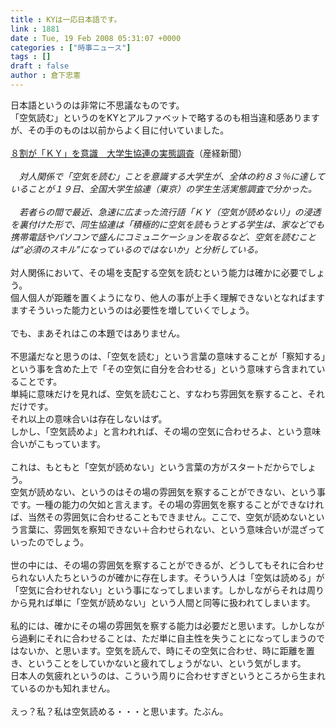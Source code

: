 ```yaml
---
title : KYは一応日本語です。
link : 1881
date : Tue, 19 Feb 2008 05:31:07 +0000
categories : ["時事ニュース"]
tags : []
draft : false
author : 倉下忠憲
---
```


日本語というのは非常に不思議なものです。<BR>「空気読む」というのをKYとアルファベットで略するのも相当違和感ありますが、その手のものは以前からよく目に付いていました。<BR><BR><A HREF="http://sankei.jp.msn.com/life/lifestyle/080219/sty0802191124002-n1.htm" TARGET="_blank">８割が「ＫＹ」を意識　大学生協連の実態調査</A>（産経新聞）<BR><BR><I>　対人関係で「空気を読む」ことを意識する大学生が、全体の約８３％に達していることが１９日、全国大学生協連（東京）の学生生活実態調査で分かった。<BR><BR>　若者らの間で最近、急速に広まった流行語「ＫＹ（空気が読めない）」の浸透を裏付けた形で、同生協連は「積極的に空気を読もうとする学生は、家などでも携帯電話やパソコンで盛んにコミュニケーションを取るなど、空気を読むことは“必須のスキル”になっているのではないか」と分析している。</I><BR><BR>対人関係において、その場を支配する空気を読むという能力は確かに必要でしょう。<BR>個人個人が距離を置くようになり、他人の事が上手く理解できないとなればますますそういった能力というのは必要性を増していくでしょう。<BR><BR>でも、まあそれはこの本題ではありません。<BR><BR>不思議だなと思うのは、「空気を読む」という言葉の意味することが「察知する」という事を含めた上で「その空気に自分を合わせる」という意味すら含まれていることです。<BR>単純に意味だけを見れば、空気を読むこと、すなわち雰囲気を察すること、それだけです。<BR>それ以上の意味合いは存在しないはず。<BR>しかし、「空気読めよ」と言われれば、その場の空気に合わせろよ、という意味合いがこもっています。<BR><BR>これは、もともと「空気が読めない」という言葉の方がスタートだからでしょう。<BR>空気が読めない、というのはその場の雰囲気を察することができない、という事です。一種の能力の欠如と言えます。その場の雰囲気を察することができなければ、当然その雰囲気に合わせることもできません。ここで、空気が読めないという言葉に、雰囲気を察知できない＋合わせられない、という意味合いが混ざっていったのでしょう。<BR><BR>世の中には、その場の雰囲気を察することができるが、どうしてもそれに合わせられない人たちというのが確かに存在します。そういう人は「空気は読める」が「空気に合わせれない」という事になってしまいます。しかしながらそれは周りから見れば単に「空気が読めない」という人間と同等に扱われてしまいます。<BR><BR>私的には、確かにその場の雰囲気を察する能力は必要だと思います。しかしながら過剰にそれに合わせることは、ただ単に自主性を失うことになってしまうのではないか、と思います。空気を読んで、時にその空気に合わせ、時に距離を置き、ということをしていかないと疲れてしょうがない、という気がします。<BR>日本人の気疲れというのは、こういう周りに合わせすぎというところから生まれているのかも知れません。<BR><BR>えっ？私？私は空気読める・・・と思います。たぶん。<BR><BR><br><br>
